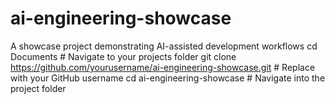 # ai-engineering-showcase
A showcase project demonstrating AI-assisted development workflows
cd Documents  # Navigate to your projects folder
git clone https://github.com/yourusername/ai-engineering-showcase.git  # Replace with your GitHub username
cd ai-engineering-showcase  # Navigate into the project folder
